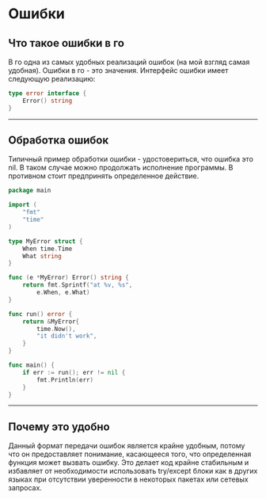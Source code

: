 # Ошибки

## Что такое ошибки в го

В го одна из самых удобных реализаций ошибок (на мой взгляд самая удобная). Ошибки в го - это значения. Интерфейс ошибки имеет следующую реализацию:

```go
type error interface {
    Error() string
}
```

---

## Обработка ошибок

Типичный пример обработки ошибки - удостовериться, что ошибка это nil. В таком случае можно продолжать исполнение программы. В противном стоит предпринять определенное действие.

```go
package main

import (
	"fmt"
	"time"
)

type MyError struct {
	When time.Time
	What string
}

func (e *MyError) Error() string {
	return fmt.Sprintf("at %v, %s",
		e.When, e.What)
}

func run() error {
	return &MyError{
		time.Now(),
		"it didn't work",
	}
}

func main() {
	if err := run(); err != nil {
		fmt.Println(err)
	}
}

```

---

## Почему это удобно

Данный формат передачи ошибок является крайне удобным, потому что он предоставляет понимание, касающееся того, что определенная функция может вызвать ошибку. Это делает код крайне стабильным и избавляет от необходимости использовать try/except блоки как в других языках при отсутствии уверенности в некоторых пакетах или сетевых запросах.

